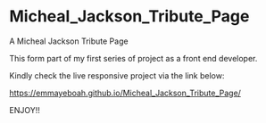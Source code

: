 # Micheal_Jackson_Tribute_Page
A Micheal Jackson Tribute Page

This form part of  my first series of project as a front end developer.

Kindly check the live responsive project  via the link below:

https://emmayeboah.github.io/Micheal_Jackson_Tribute_Page/

ENJOY!!
